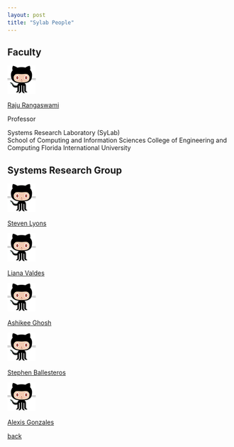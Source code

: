 ```yaml
---
layout: post
title: "Sylab People"
---
```


## Faculty

![Image](/images/octocat.png)

[Raju Rangaswami](https://users.cs.fiu.edu/~raju/WWW/)

Professor

Systems Research Laboratory (SyLab)\
School of Computing and Information Sciences
College of Engineering and Computing
Florida International University

## Systems Research Group

![Image](/images/octocat.png)

[Steven Lyons](https://users.cs.fiu.edu/~slyon001/) 

![Image](/images/octocat.png)

[Liana Valdes](https://lia54.github.io/) 

![Image](/images/octocat.png)

[Ashikee Ghosh](https://lia54.github.io/) 

![Image](/images/octocat.png)

[Stephen Ballesteros](https://lia54.github.io/) 

![Image](/images/octocat.png)

[Alexis Gonzales](https://lia54.github.io/)

[back](/)
